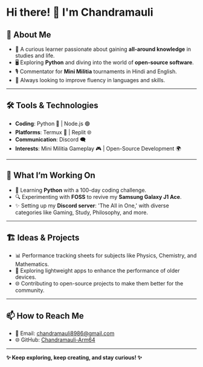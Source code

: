 # Hi there! 👋 I'm Chandramauli  

## 🌟 About Me  
- 🧠 A curious learner passionate about gaining **all-around knowledge** in studies and life.  
- 🖥️ Exploring **Python** and diving into the world of **open-source software**.  
- 🎙 Commentator for **Mini Militia** tournaments in Hindi and English.  
- 🎯 Always looking to improve fluency in languages and skills.  

---

## 🛠️ Tools & Technologies  
- **Coding**: Python 🐍 | Node.js 🟢  
- **Platforms**: Termux 📱 | Replit 🌐  
- **Communication**: Discord 🗨️  
- **Interests**: Mini Militia Gameplay 🎮 | Open-Source Development 🌍  

---

## 🚀 What I’m Working On  
- 🌱 Learning **Python** with a 100-day coding challenge.  
- 🔍 Experimenting with **FOSS** to revive my **Samsung Galaxy J1 Ace**.  
- ✨ Setting up my **Discord server**: 'The All in One,' with diverse categories like Gaming, Study, Philosophy, and more.  

---

## 🏗️ Ideas & Projects  
- 📊 Performance tracking sheets for subjects like Physics, Chemistry, and Mathematics.  
- 🔧 Exploring lightweight apps to enhance the performance of older devices.  
- 🌐 Contributing to open-source projects to make them better for the community.  

---

## 📫 How to Reach Me  
- 💌 Email: chandramauli8986@gmail.com  
- 🌐 GitHub: [Chandramauli-Arm64](https://github.com/Chandramauli-Arm64)  

---

**✨ Keep exploring, keep creating, and stay curious! ✨**

<!---
Chandramauli-Arm64/Chandramauli-Arm64 is a ✨ special ✨ repository because its `README.md` (this file) appears on your GitHub profile.
You can click the Preview link to take a look at your changes.
--->
